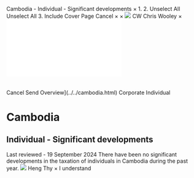 Cambodia - Individual - Significant developments
×
1.
2.
Unselect All
Unselect All
3.
Include Cover Page
Cancel
×
×
![](../../-/media/world-wide-tax-summaries/attachments/global---chris-wooley.ashx%3Frev=ac5e5f3223b34096b1afc2a6009c7320&revision=ac5e5f32-23b3-4096-b1af-c2a6009c7320&hash=859B7ADC84DC2CBEC9760E9E6EE7DE6D0A8BFCDF)
CW
Chris Wooley
×
![](significant-developments.html)
######
Cancel
Send
Overview](../../cambodia.html)
Corporate
Individual
# Cambodia
## Individual - Significant developments
Last reviewed - 19 September 2024
There have been no significant developments in the taxation of individuals in Cambodia during the past year.
![](../../-/media/world-wide-tax-summaries/attachments/cambodia---heng_thy.ashx%3Frev=af9606be6c9d439d8cc7f70831fef34d&revision=af9606be-6c9d-439d-8cc7-f70831fef34d&hash=E0EB24E733F40ED0D469374FEE4767E95403E368)
Heng Thy
×
I understand